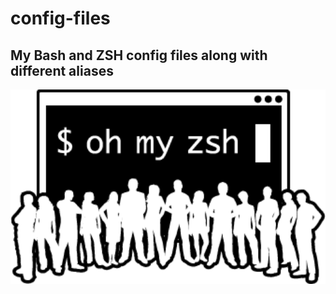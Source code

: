 # config-files

## My Bash and ZSH config files along with different aliases

<div align="center">
<img hight="300" width="700" alt="GIF" align="center" src="https://github.com/sayand0122/config-files/blob/main/assets/1.png">
</div>
